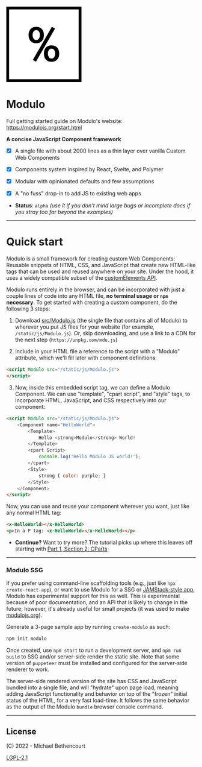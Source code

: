 ![](www-src/img/mono_logo_percent_only.png)

# Modulo

Full getting started guide on Modulo's website: <https://modulojs.org/start.html>

**A concise JavaScript Component framework**

- [X] A single file with about 2000 lines as a thin layer over vanilla Custom Web Components
- [X] Components system inspired by React, Svelte, and Polymer
- [X] Modular with opinionated defaults and few assumptions
- [X] A "no fuss" drop-in to add JS to existing web apps


- **Status**: `alpha` *(use it if you don't mind large bugs or incomplete docs
  if you stray too far beyond the examples)*

-----

# Quick start

Modulo is a small framework for creating custom Web Components: Reusable
snippets of HTML, CSS, and JavaScript that create new HTML-like tags that can
be used and reused anywhere on your site. Under the hood, it uses a widely
compatible subset of the [customElements API](https://caniuse.com/custom-elementsv1).

Modulo runs entirely in the browser, and can be incorporated with just a couple
lines of code into any HTML file, **no terminal usage or `npm` necessary**.  To
get started with creating a custom component, do the following 3 steps:

1. Download
[src/Modulo.js](https://github.com/modulojs/modulo/blob/main/src/Modulo.js)
(the single file that contains all of Modulo) to wherever you put JS files for
your website (for example, `/static/js/Modulo.js`). Or, skip downloading, and
use a link to a CDN for the next step (`https://unpkg.com/mdu.js`)


2. Include in your HTML file a reference to the script with a "Modulo"
attribute, which we'll fill later with component definitions:

```html
<script Modulo src="/static/js/Modulo.js">
</script>
```


3. Now, inside this embedded script tag, we can define a Modulo Component. We
can use "template", "cpart script", and "style" tags, to incorporate HTML,
JavaScript, and CSS respectively into our component:

```html
<script Modulo src="/static/js/Modulo.js">
    <Component name="HelloWorld">
        <Template>
            Hello <strong>Modulo</strong> World!
        </Template>
        <cpart Script>
            console.log('Hello Modulo JS world!');
        </cpart>
        <Style>
            strong { color: purple; }
        </Style>
    </Component>
</script>
```

Now, you can use and reuse your component wherever you want, just like any
normal HTML tag:

```html
<x-HelloWorld></x-HelloWorld>
<p>In a P tag: <x-HelloWorld></x-HelloWorld></p>
```


* **Continue?** Want to try more? The tutorial picks up where this leaves off
  starting with
[Part 1, Section 2: CParts](https://modulojs.org/docs/tutorial_part1.html#cparts)

-----

### Modulo SSG

If you prefer using command-line scaffolding tools (e.g., just like `npx
create-react-app`), or want to use Modulo for a SSG or [JAMStack-style
app](https://jamstack.org/), Modulo has experimental support for this as well.
This is experimental because of poor documentation, and an API that is likely
to change in the future; however, it's already useful for small projects (it
was used to make [modulojs.org](https://modulojs.org)).

Generate a 3-page sample app by running `create-modulo` as such:

```bash
npm init modulo
```

Once created, use `npm start` to run a development server, and `npm run build`
to SSG and/or server-side render the static site. Note that some version of
`puppeteer` must be installed and configured for the server-side renderer to
work.

The server-side rendered version of the site has CSS and JavaScript bundled
into a single file, and will "hydrate" upon page load, meaning adding
JavaScript functionality and behavior on top of the "frozen" initial status of
the HTML, for a very fast load-time. It follows the same behavior as the output
of the Modulo `bundle` browser console command.

-----

## License

(C) 2022 - Michael Bethencourt

[LGPL-2.1](https://github.com/modulojs/modulo/blob/main/LICENSE)

